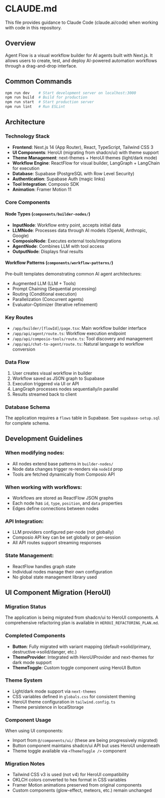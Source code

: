 # CLAUDE.md

This file provides guidance to Claude Code (claude.ai/code) when working with code in this repository.

## Overview
Agent Flow is a visual workflow builder for AI agents built with Next.js. It allows users to create, test, and deploy AI-powered automation workflows through a drag-and-drop interface.

## Common Commands
```bash
npm run dev    # Start development server on localhost:3000
npm run build  # Build for production
npm run start  # Start production server
npm run lint   # Run ESLint
```

## Architecture

### Technology Stack
- **Frontend**: Next.js 14 (App Router), React, TypeScript, Tailwind CSS 3
- **UI Components**: HeroUI (migrating from shadcn/ui) with theme support
- **Theme Management**: next-themes + HeroUI themes (light/dark mode)
- **Workflow Engine**: ReactFlow for visual builder, LangGraph + LangChain for execution
- **Database**: Supabase (PostgreSQL with Row Level Security)
- **Authentication**: Supabase Auth (magic links)
- **Tool Integration**: Composio SDK
- **Animation**: Framer Motion 11

### Core Components

#### Node Types (`components/builder-nodes/`)
- **InputNode**: Workflow entry point, accepts initial data
- **LLMNode**: Processes data through AI models (OpenAI, Anthropic, Google)
- **ComposioNode**: Executes external tools/integrations
- **AgentNode**: Combines LLM with tool access
- **OutputNode**: Displays final results

#### Workflow Patterns (`components/workflow-patterns/`)
Pre-built templates demonstrating common AI agent architectures:
- Augmented LLM (LLM + Tools)
- Prompt Chaining (Sequential processing)
- Routing (Conditional execution)
- Parallelization (Concurrent agents)
- Evaluator-Optimizer (Iterative refinement)

### Key Routes
- `/app/builder/[flowId]/page.tsx`: Main workflow builder interface
- `/app/api/agent/route.ts`: Workflow execution endpoint
- `/app/api/composio-tools/route.ts`: Tool discovery and management
- `/app/api/chat-to-agent/route.ts`: Natural language to workflow conversion

### Data Flow
1. User creates visual workflow in builder
2. Workflow saved as JSON graph to Supabase
3. Execution triggered via UI or API
4. LangGraph processes nodes sequentially/in parallel
5. Results streamed back to client

### Database Schema
The application requires a `flows` table in Supabase. See `supabase-setup.sql` for complete schema.

## Development Guidelines

### When modifying nodes:
- All nodes extend base patterns in `builder-nodes/`
- Node data changes trigger re-renders via `nodeId` prop
- Tools are fetched dynamically from Composio API

### When working with workflows:
- Workflows are stored as ReactFlow JSON graphs
- Each node has `id`, `type`, `position`, and `data` properties
- Edges define connections between nodes

### API Integration:
- LLM providers configured per-node (not globally)
- Composio API key can be set globally or per-session
- All API routes support streaming responses

### State Management:
- ReactFlow handles graph state
- Individual nodes manage their own configuration
- No global state management library used

## UI Component Migration (HeroUI)

### Migration Status
The application is being migrated from shadcn/ui to HeroUI components. A comprehensive refactoring plan is available in `HEROUI_REFACTORING_PLAN.md`.

### Completed Components
- **Button**: Fully migrated with variant mapping (default→solid/primary, destructive→solid/danger, etc.)
- **ThemeProvider**: Integrated with HeroUIProvider and next-themes for dark mode support
- **ThemeToggle**: Custom toggle component using HeroUI Button

### Theme System
- Light/dark mode support via `next-themes`
- CSS variables defined in `globals.css` for consistent theming
- HeroUI theme configuration in `tailwind.config.ts`
- Theme persistence in localStorage

### Component Usage
When using UI components:
- Import from `@/components/ui/` (these are being progressively migrated)
- Button component maintains shadcn/ui API but uses HeroUI underneath
- Theme toggle available via `<ThemeToggle />` component

### Migration Notes
- Tailwind CSS v3 is used (not v4) for HeroUI compatibility
- OKLCH colors converted to hex format in CSS variables
- Framer Motion animations preserved from original components
- Custom components (glow-effect, meteors, etc.) remain unchanged
